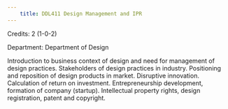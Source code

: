 ```yaml
---
    title: DDL411 Design Management and IPR
---
```

Credits: 2 (1-0-2)

Department: Department of Design

Introduction to business context of design and need for management of design practices. Stakeholders of design practices in industry. Positioning and reposition of design products in market. Disruptive innovation. Calculation of return on investment. Entrepreneurship development, formation of company (startup). Intellectual property rights, design registration, patent and copyright.